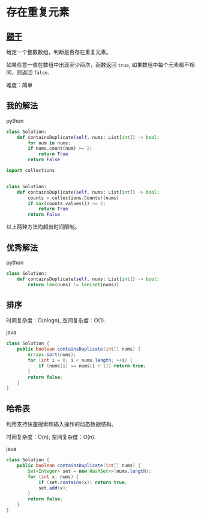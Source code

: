 # 存在重复元素

## [题干](https://leetcode-cn.com/problems/contains-duplicate/)

给定一个整数数组，判断是否存在重复元素。

如果任意一值在数组中出现至少两次，函数返回 `true`, 如果数组中每个元素都不相同，则返回 `false`.

难度：简单

## 我的解法

python

```python
class Solution:
    def containsDuplicate(self, nums: List[int]) -> bool:
        for num in nums:
        if nums.count(num) >= 2:
            return True
        return False
```

```python
import collections


class Solution:
    def containsDuplicate(self, nums: List[int]) -> bool:
        counts = collections.Counter(nums)
        if max(counts.values()) >= 2:
            return True
        return False
```

以上两种方法均超出时间限制。

## 优秀解法

python

```python
class Solution:
    def containsDuplicate(self, nums: List[int]) -> bool:
        return len(nums) != len(set(nums))
```

## 排序

时间复杂度：O(nlogn), 空间复杂度：O(1).

java

```java
class Solution {
    public boolean containsDuplicate(int[] nums) {
        Arrays.sort(nums);
        for (int i = 0; i < nums.length; ++i) {
            if (nums[i] == nums[i + 1]) return true;
        }
        return false;
    }
}
```

## 哈希表

利用支持快速搜索和插入操作的动态数据结构。

时间复杂度：O(n), 空间复杂度：O(n).

java

```java
class Solution {
    public boolean containsDuplicate(int[] nums) {
        Set<Integer> set = new HashSet<>(nums.length);
        for (int x: nums) {
            if (set.contains(x)) return true;
            set.add(x);
        }
        return false;
    }
}
```
